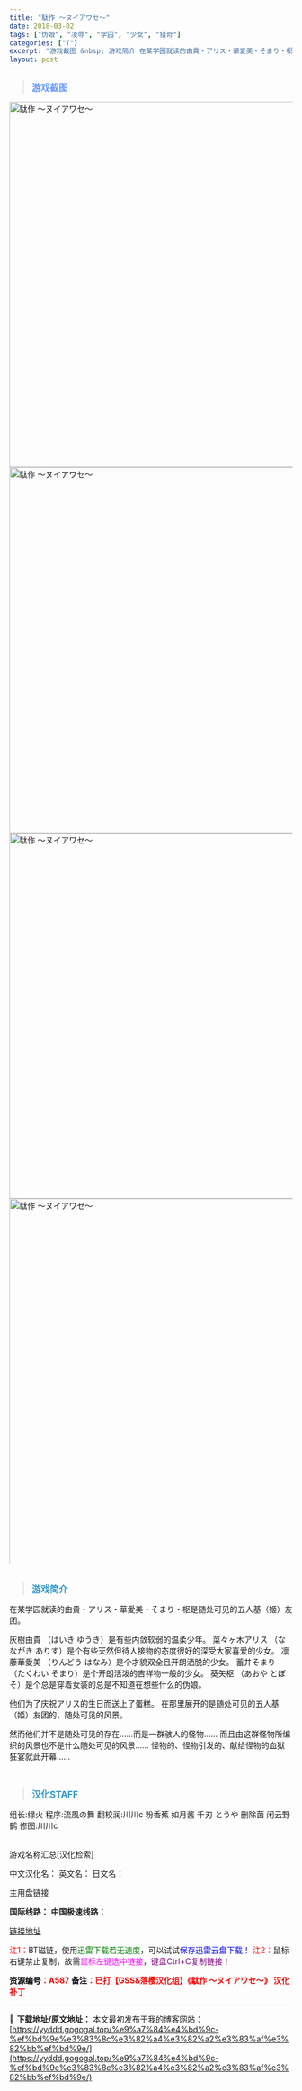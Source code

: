 ```yaml
---
title: "駄作 ～ヌイアワセ～"
date: 2018-03-02
tags: ["伪娘", "凌辱", "学园", "少女", "猎奇"]
categories: ["T"]
excerpt: "游戏截图 &nbsp; 游戏简介 在某学园就读的由貴・アリス・華愛美・そまり・枢是随处可见的五人基（姬）友团。 灰樹由貴 （はいき ゆうき）是有些内敛软弱的温柔少年。 菜々ヶ木アリス （なながき ありす）是个有些天然但待人接物的态度很好的深受大家喜爱的少女。 凛藤華愛美 （りんどう はなみ）是个才貌&hellip;"
layout: post
---
```


<div>
<blockquote><b><span style="font-size: 12pt; color: #6699ff;">游戏截图</span></b></blockquote>
<div><img title="点击放大" src="https://yyddd.gogogal.top/wp-content/uploads/2025/04/20250430_6811fdaa67228.webp" alt="駄作 ～ヌイアワセ～" width="650" /></div>
<div><img title="点击放大" src="https://yyddd.gogogal.top/wp-content/uploads/2025/04/20250430_6811fdac92dc6.webp" alt="駄作 ～ヌイアワセ～" width="650" /></div>
<div><img title="点击放大" src="https://yyddd.gogogal.top/wp-content/uploads/2025/04/20250430_6811fdae2fd67.webp" alt="駄作 ～ヌイアワセ～" width="650" /></div>
<div><img title="点击放大" src="https://yyddd.gogogal.top/wp-content/uploads/2025/04/20250430_6811fdafe70ac.webp" alt="駄作 ～ヌイアワセ～" width="650" /></div>
&nbsp;
<blockquote><b><span style="font-size: 12pt; color: #3399cc;">游戏简介</span></b></blockquote>
<div>在某学园就读的由貴・アリス・華愛美・そまり・枢是随处可见的五人基（姬）友团。

灰樹由貴 （はいき ゆうき）是有些内敛软弱的温柔少年。
菜々ヶ木アリス （なながき ありす）是个有些天然但待人接物的态度很好的深受大家喜爱的少女。
凛藤華愛美 （りんどう はなみ）是个才貌双全且开朗洒脱的少女。
蓄井そまり （たくわい そまり）是个开朗活泼的吉祥物一般的少女。
葵矢枢 （あおや とぼそ）是个总是穿着女装的总是不知道在想些什么的伪娘。

他们为了庆祝アリス的生日而送上了蛋糕。
在那里展开的是随处可见的五人基（姬）友团的，随处可见的风景。

然而他们并不是随处可见的存在……而是一群骇人的怪物……
而且由这群怪物所编织的风景也不是什么随处可见的风景……
怪物的、怪物引发的、献给怪物的血狱狂宴就此开幕……</div>
&nbsp;
<blockquote><b><span style="font-size: 12pt; color: #3399cc;">汉化STAFF</span></b></blockquote>
<div>组长:绿火
程序:流風の舞
翻校润:川川c 粉香蕉 如月酱 千刃 とうや 删除菌 闲云野鹤
修图:川川c</div>
&nbsp;

游戏名称汇总[汉化检索]

中文汉化名：
英文名：
日文名：
</div>
<div class="panel panel-primary">
<div class="panel-heading">主用盘链接</div>
<div class="panel-body">

<b>国际线路：</b>
<b>中国极速线路：</b>

<!--wechatfans start-->

<a href="https://pan.xunlei.com/s/VOSOsi7AHHdR8T_YwBzMxN68A1?pwd=wmck#">链接地址</a>

<!--wechatfans end-->
<span style="color: #ff0000;">注1：</span>BT磁链，使用<span style="color: #008000;">迅雷下载若无速度</span>，可以试试<span style="color: #0000ff;">保存迅雷云盘下载！</span>
<span style="color: #ff0000;">注2：</span>鼠标右键禁止复制，故需<span style="color: #ff00ff;">鼠标左键选中链接</span>，<span style="color: #800080;">键盘Ctrl+C复制链接！</span>

</div>
<div class="panel-footer"><span style="color: #ff0000;"><b><span style="color: #000000;">资源编号</span>：A587</b></span>
<span style="color: #ff0000;"><b><span style="color: #000000;">备注</span>：已打【GSS&amp;落樱汉化组】《駄作 ～ヌイアワセ～》 汉化补丁</b></span></div>
</div>

---
📖 **下载地址/原文地址：** 本文最初发布于我的博客网站：[https://yyddd.gogogal.top/%e9%a7%84%e4%bd%9c-%ef%bd%9e%e3%83%8c%e3%82%a4%e3%82%a2%e3%83%af%e3%82%bb%ef%bd%9e/](https://yyddd.gogogal.top/%e9%a7%84%e4%bd%9c-%ef%bd%9e%e3%83%8c%e3%82%a4%e3%82%a2%e3%83%af%e3%82%bb%ef%bd%9e/)
